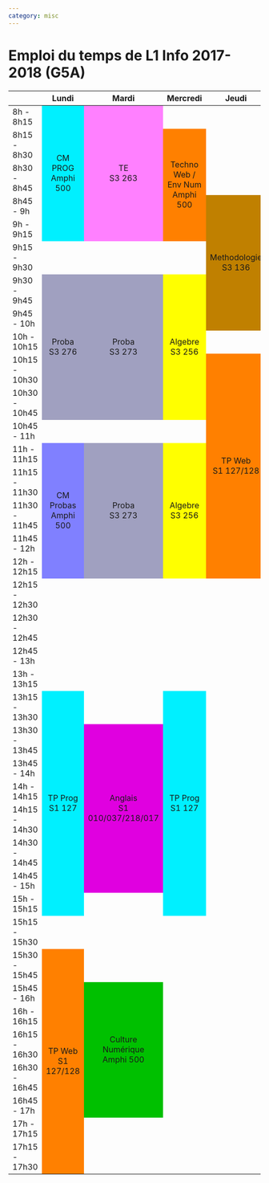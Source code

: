 ```yaml
---
category: misc
---
```


# Emploi du temps de L1 Info 2017-2018 (G5A)

<table markdown="1">
  <thead>
    <tr>
      <th style="text-align: left"> </th>
      <th style="text-align: center">Lundi</th>
      <th style="text-align: center">Mardi</th>
      <th style="text-align: center">Mercredi</th>
      <th style="text-align: center">Jeudi</th>
      <th style="text-align: center">Vendredi</th>
    </tr>
  </thead>
  <tbody>
    <tr>
      <td style="text-align: left">8h - 8h15 </td>
      <td style="text-align: center;background-color: #00F0FF" rowspan="5"> CM PROG<br>Amphi 500</td>
      <td style="text-align: center;background-color: #FF80FF" rowspan="5"> TE <br> S3 263 </td>
      <td style="text-align: center"> </td>
      <td style="text-align: center"> </td>
      <td style="text-align: center;background-color: #00FF00" rowspan="5"> TP Culture Numérique <br>S1 128 </td>
    </tr>
    <tr>
      <td style="text-align: left"> 8h15 - 8h30 </td>
      <td style="text-align: center;background-color: #FF8000" rowspan="4"> Techno Web / Env Num <br>Amphi 500 </td>
      <td style="text-align: center"> </td>
    </tr>
    <tr>
      <td style="text-align: left"> 8h30 - 8h45 </td>
    </tr>
    <tr>
      <td style="text-align: left"> 8h45 - 9h </td>
      <td style="text-align: center;background-color: #C08000" rowspan="5">Methodologie <br> S3 136 </td>
    </tr>
    <tr>
      <td style="text-align: left"> 9h - 9h15 </td>
    </tr>
    <tr>
      <td style="text-align: left"> 9h15 - 9h30 </td>
      <td style="text-align: center"> </td>
      <td style="text-align: center"> </td>
      <td style="text-align: center"> </td>
      <td style="text-align: center"> </td>
    </tr>
    <tr>
      <td style="text-align: left"> 9h30 - 9h45 </td>
      <td style="text-align: center;background-color: #A0A0C0" rowspan="5"> Proba <br> S3 276 </td>
      <td style="text-align: center;background-color: #A0A0C0" rowspan="5"> Proba <br> S3 273 </td>
      <td style="text-align: center;background-color: #FFFF00" rowspan="5"> Algebre <br>S3 256 </td>
      <td style="text-align: center;background-color: #FFFF00" rowspan="5"> Algebre <br>S3 136 </td>
    </tr>
    <tr>
      <td style="text-align: left"> 9h45 - 10h </td>
    </tr>
    <tr>
      <td style="text-align: left"> 10h - 10h15 </td>
    </tr>
    <tr>
      <td style="text-align: left"> 10h15 - 10h30 </td>
      <td style="text-align: center;background-color: #FF8000" rowspan="8"> TP Web <br> S1 127/128</td>
    </tr>
    <tr>
      <td style="text-align: left"> 10h30 - 10h45 </td>
    </tr>
    <tr>
      <td style="text-align: left"> 10h45 - 11h </td>
      <td style="text-align: center"> </td>
      <td style="text-align: center"> </td>
      <td style="text-align: center"> </td>
      <td style="text-align: center"> </td>
    </tr>
    <tr>
      <td style="text-align: left"> 11h - 11h15 </td>
      <td style="text-align: center;background-color: #8080FF" rowspan="5"> CM Probas <br> Amphi 500 </td>
      <td style="text-align: center;background-color: #A0A0C0" rowspan="5"> Proba <br> S3 273 </td>
      <td style="text-align: center;background-color: #FFFF00" rowspan="5"> Algebre <br>S3 256 </td>
      <td style="text-align: center;background-color: #FFFF00" rowspan="5"> Algebre <br>S3 136 </td>
    </tr>
    <tr>
      <td style="text-align: left"> 11h15 - 11h30 </td>
    </tr>
    <tr>
      <td style="text-align: left"> 11h30 - 11h45 </td>
    </tr>
    <tr>
      <td style="text-align: left"> 11h45 - 12h </td>
    </tr>
    <tr>
      <td style="text-align: left"> 12h - 12h15 </td>
    </tr>
    <tr>
      <td style="text-align: left"> 12h15 - 12h30 </td>
      <td style="text-align: center"> </td>
      <td style="text-align: center"> </td>
      <td style="text-align: center"> </td>
      <td style="text-align: center"> </td>
      <td style="text-align: center"> </td>
    </tr>
    <tr>
      <td style="text-align: left"> 12h30 - 12h45 </td>
      <td style="text-align: center"> </td>
      <td style="text-align: center"> </td>
      <td style="text-align: center"> </td>
      <td style="text-align: center"> </td>
      <td style="text-align: center"> </td>
    </tr>
    <tr>
      <td style="text-align: left"> 12h45 - 13h </td>
      <td style="text-align: center"> </td>
      <td style="text-align: center"> </td>
      <td style="text-align: center"> </td>
      <td style="text-align: center"> </td>
      <td style="text-align: center"> </td>
    </tr>
    <tr>
      <td style="text-align: left"> 13h - 13h15 </td>
      <td style="text-align: center"> </td>
      <td style="text-align: center"> </td>
      <td style="text-align: center"> </td>
      <td style="text-align: center"> </td>
      <td style="text-align: center"> </td>
    </tr>
    <tr>
      <td style="text-align: left"> 13h15 - 13h30 </td>
      <td style="text-align: center;background-color: #00F0FF" rowspan="8"> TP Prog <br> S1 127 </td>
      <td style="text-align: center"> </td>
      <td style="text-align: center;background-color: #00F0FF" rowspan="8"> TP Prog <br> S1 127 </td>
      <td style="text-align: center"> </td>
      <td style="text-align: center"> </td>
    </tr>
    <tr>
      <td style="text-align: left"> 13h30 - 13h45 </td>
      <td style="text-align: center;background-color: #E000E0" rowspan="6"> Anglais<br>S1 010/037/218/017 </td>
      <td style="text-align: center"> </td>
      <td style="text-align: center;background-color: #8080FF" rowspan="5"> CM Probas <br> Amphi 500 </td>
    </tr>
    <tr>
      <td style="text-align: left"> 13h45 - 14h </td>
      <td style="text-align: center"> </td>
    </tr>
    <tr>
      <td style="text-align: left"> 14h - 14h15 </td>
      <td style="text-align: center"> </td>
    </tr>
    <tr>
      <td style="text-align: left"> 14h15 - 14h30 </td>
      <td style="text-align: center"> </td>
    </tr>
    <tr>
      <td style="text-align: left"> 14h30 - 14h45 </td>
      <td style="text-align: center"> </td>
    </tr>
    <tr>
      <td style="text-align: left"> 14h45 - 15h </td>
      <td style="text-align: center"> </td>
      <td style="text-align: center"> </td>
    </tr>
    <tr>
      <td style="text-align: left"> 15h - 15h15 </td>
      <td style="text-align: center"> </td>
      <td style="text-align: center"> </td>
      <td style="text-align: center"> </td>
    </tr>
    <tr>
      <td style="text-align: left"> 15h15 - 15h30 </td>
      <td style="text-align: center"> </td>
      <td style="text-align: center"> </td>
      <td style="text-align: center"> </td>
      <td style="text-align: center"> </td>
      <td style="text-align: center"> </td>
    </tr>
    <tr>
      <td style="text-align: left"> 15h30 - 15h45 </td>
      <td style="text-align: center;background-color: #FF8000" rowspan="8"> TP Web <br> S1 127/128</td>
      <td style="text-align: center"> </td>
      <td style="text-align: center"> </td>
      <td style="text-align: center"> </td>
      <td style="text-align: center"> </td>
    </tr>
    <tr>
      <td style="text-align: left"> 15h45 - 16h </td>
      <td style="text-align: center;background-color: #00C000" rowspan="5"> Culture Numérique <br> Amphi 500 </td>
      <td style="text-align: center"> </td>
      <td style="text-align: center"> </td>
      <td style="text-align: center"> </td>
    </tr>
    <tr>
      <td style="text-align: left"> 16h - 16h15 </td>
      <td style="text-align: center"> </td>
      <td style="text-align: center"> </td>
      <td style="text-align: center"> </td>
    </tr>
    <tr>
      <td style="text-align: left"> 16h15 - 16h30 </td>
      <td style="text-align: center"> </td>
      <td style="text-align: center"> </td>
      <td style="text-align: center"> </td>
    </tr>
    <tr>
      <td style="text-align: left"> 16h30 - 16h45 </td>
      <td style="text-align: center"> </td>
      <td style="text-align: center"> </td>
      <td style="text-align: center"> </td>
    </tr>
    <tr>
      <td style="text-align: left"> 16h45 - 17h </td>
      <td style="text-align: center"> </td>
      <td style="text-align: center"> </td>
      <td style="text-align: center"> </td>
    </tr>
    <tr>
      <td style="text-align: left"> 17h - 17h15 </td>
      <td style="text-align: center"> </td>
      <td style="text-align: center"> </td>
      <td style="text-align: center"> </td>
      <td style="text-align: center"> </td>
    </tr>
    <tr>
      <td style="text-align: left"> 17h15 - 17h30 </td>
      <td style="text-align: center"> </td>
      <td style="text-align: center"> </td>
      <td style="text-align: center"> </td>
      <td style="text-align: center"> </td>
    </tr>
  </tbody>
</table>